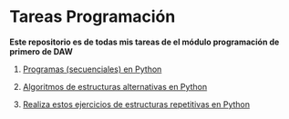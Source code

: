 # Tareas Programación

**Este repositorio es de todas mis tareas de el módulo programación de primero de DAW**

1. [Programas (secuenciales) en Python](ejercicios_programas_secuenciales/)

2. [Algoritmos de estructuras alternativas en Python](algoritmos_estructuras_alternativas/)

3. [Realiza estos ejercicios de estructuras repetitivas en Python](ejercicios_estructuras_repetitivas/)
